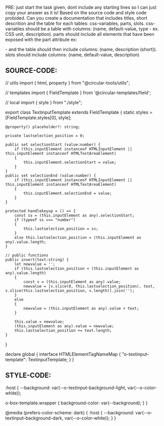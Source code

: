 PRE: just start the task given, dont include any starting lines so I can just copy your answer as it is!
 Based on the source code and style code probided. Can you create a documentation that includes titles, short descrition and the table for each tables: css-variables, parts, slots.
css-variables should be a table with columns: (name, default-value, type - ex. CSS unit, description).
parts should include all elements that have been exposed with the part attribute ex: <p part='foo'> - and the table should then include columns: (name, description (short)).
slots should include columns: (name, default-value, description)

## SOURCE-CODE:
// utils 
import { html, property } from "@circular-tools/utils";

// templates
import { FieldTemplate } from '@circular-templates/field';

// local
import { style } from "./style";

export class TextinputTemplate<T extends HTMLElement = HTMLInputElement> extends FieldTemplate<T> {
    static styles = [FieldTemplate.styles[0], style];

    @property() placeholder?: string;

    private lastselection_position = 0;

    public set selectionStart (value:number) {
        if (this.inputElement instanceof HTMLInputElement || this.inputElement instanceof HTMLTextAreaElement)
        {
            this.inputElement.selectionStart = value;
        }
    }
    public set selectionEnd (value:number) {
        if (this.inputElement instanceof HTMLInputElement || this.inputElement instanceof HTMLTextAreaElement)
        {
            this.inputElement.selectionEnd = value;
        }
    }

    protected handlekeyup = () => {
        const ss = (this.inputElement as any).selectionStart;
        if (typeof ss === "number")
        {
            this.lastselection_position = ss;
        }
        else this.lastselection_position = (this.inputElement as any).value.length;
    }

    // public functions
    public insert(text:string) {
        let newvalue = '';
        if (this.lastselection_position < (this.inputElement as any).value.length)
        {
            const v = (this.inputElement as any).value;
            newvalue = [v.slice(0, this.lastselection_position), text, v.slice(this.lastselection_position, v.length)].join('');
        }
        else 
        {
            newvalue = (this.inputElement as any).value + text;
        }

        this.value = newvalue;
        (this.inputElement as any).value = newvalue;
        this.lastselection_position += text.length;
    }
}


declare global {
    interface HTMLElementTagNameMap {
        "o-textinput-template": TextinputTemplate;
    }
}

## STYLE-CODE:
:host {
  --background: var(--o-textinput-background-light, var(--o-color-white));

  o-box-template.wrapper {
    background-color: var(--background);
  }
}

@media (prefers-color-scheme: dark) {
  :host {
    --background: var(--o-textinput-background-dark, var(--o-color-white));
  }
}
